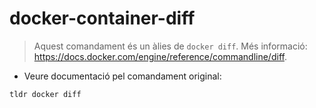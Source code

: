 # docker-container-diff

> Aquest comandament és un àlies de `docker diff`.
> Més informació: <https://docs.docker.com/engine/reference/commandline/diff>.

- Veure documentació pel comandament original:

`tldr docker diff`
